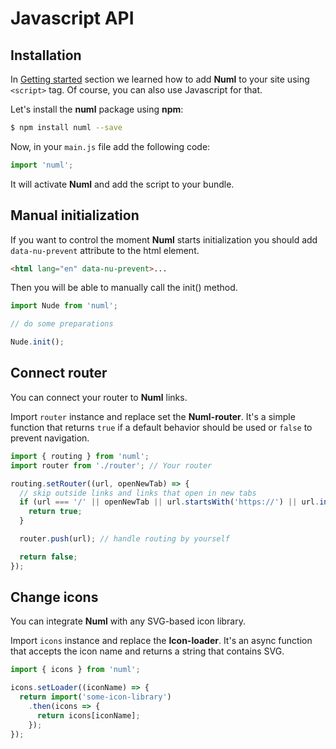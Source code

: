 # Javascript API

## Installation

In [Getting started](../getting-started.md) section we learned how to add **Numl** to your site using `<script>` tag. Of course, you can also use Javascript for that.

Let's install the **numl** package using **npm**:

```bash
$ npm install numl --save
```

Now, in your `main.js` file add the following code:

```javascript
import 'numl';
```

It will activate **Numl** and add the script to your bundle.

## Manual initialization

If you want to control the moment **Numl** starts initialization you should add `data-nu-prevent` attribute to the html element.

```html
<html lang="en" data-nu-prevent>...
```

Then you will be able to manually call the init() method.

```javascript
import Nude from 'numl';

// do some preparations

Nude.init();
```

## Connect router

You can connect your router to **Numl** links.

Import `router` instance and replace set the **Numl-router**. It's a simple function that returns `true` if a default behavior should be used or `false` to prevent navigation.

```javascript
import { routing } from 'numl';
import router from './router'; // Your router

routing.setRouter((url, openNewTab) => {
  // skip outside links and links that open in new tabs
  if (url === '/' || openNewTab || url.startsWith('https://') || url.includes('//') || url.startsWith('mailto:') || url.includes('/api/')) {
    return true;
  }

  router.push(url); // handle routing by yourself

  return false;
});
```

## Change icons

You can integrate **Numl** with any SVG-based icon library.

Import `icons` instance and replace the **Icon-loader**. It's an async function that accepts the icon name and returns a string that contains SVG.

```javascript
import { icons } from 'numl';

icons.setLoader((iconName) => {
  return import('some-icon-library')
    .then(icons => {
      return icons[iconName];
    });
});
```
